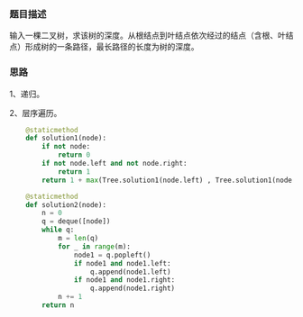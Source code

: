 ### 题目描述

输入一棵二叉树，求该树的深度。从根结点到叶结点依次经过的结点（含根、叶结点）形成树的一条路径，最长路径的长度为树的深度。

### 思路

1、递归。

2、层序遍历。

```python
    @staticmethod
    def solution1(node):
        if not node:
            return 0
        if not node.left and not node.right:
            return 1
        return 1 + max(Tree.solution1(node.left) , Tree.solution1(node.right))

    @staticmethod
    def solution2(node):
        n = 0
        q = deque([node])
        while q:
            m = len(q)
            for _ in range(m):
                node1 = q.popleft()
                if node1 and node1.left:
                    q.append(node1.left)
                if node1 and node1.right:
                    q.append(node1.right)
            n += 1
        return n
```

